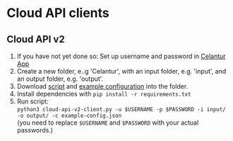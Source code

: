# Cloud API clients

## Cloud API v2

1. If you have not yet done so: Set up username and password in [Celantur App](https://app.celantur.com)
2. Create a new folder, e..g 'Celantur', 
   with an input folder, e.g. 'input', 
   and an output folder, e.g. 'output'.
3. Download [script](./cloud-api-v2-client.py) and 
   [example configuration](./example-config.json) into the folder.
4. Install dependencies with `pip install -r requirements.txt`
5. Run script: <br /> 
   `python3 cloud-api-v2-client.py -u $USERNAME -p $PASSWORD -i input/ -o output/ -c example-config.json` <br />
   (you need to replace `$USERNAME` and `$PASSWORD` with your actual passwords.)

